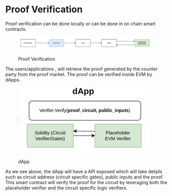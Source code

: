 # Proof Verification

Proof verification can be done locally or can be done in on chain smart contracts.

<figure><img src="../../.gitbook/assets/image (5).png" alt=""><figcaption><p>Proof Verification</p></figcaption></figure>

The users/applications , will retrieve the proof generated by the counter party from the proof market. The proof can be verified inside EVM by dApps.

<figure><img src="../../.gitbook/assets/image (4).png" alt=""><figcaption><p>dApp</p></figcaption></figure>

As we see above, the dApp will have a API exposed which will take details such as circuit address (circuit specific gates), public inputs and the proof. This smart contract will verify the proof for the circuit by leveraging both the placeholder verifier and the circuit specific logic verifiers.



